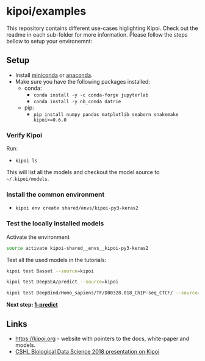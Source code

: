 # kipoi/examples

This repository contains different use-cases higlighting Kipoi. Check out the readme in each sub-folder for more information. Please follow the steps bellow to setup your environemnt:

## Setup

- Install [miniconda](https://conda.io/miniconda.html) or [anaconda](https://conda.io/miniconda.html).
- Make sure you have the following packages installed:
  - conda:
    - `conda install -y -c conda-forge jupyterlab`
    - `conda install -y nb_conda datrie`
  - pip:
    - `pip install numpy pandas matplotlib seaborn snakemake kipoi>=0.6.0`

### Verify Kipoi

Run:

- `kipoi ls`

This will list all the models and checkout the model source to `~/.kipoi/models`.

### Install the common environment

- `kipoi env create shared/envs/kipoi-py3-keras2`

### Test the locally installed models

Activate the environment

```bash
source activate kipoi-shared__envs__kipoi-py3-keras2
```

Test all the used models in the tutorials:

```bash
kipoi test Basset --source=kipoi
```

```bash
kipoi test DeepSEA/predict --source=kipoi
```

```bash
kipoi test DeepBind/Homo_sapiens/TF/D00328.018_ChIP-seq_CTCF/ --source=kipoi
```

**Next step: [1-predict](1-predict)**


## Links

- <https://kipoi.org> - website with pointers to the docs, white-paper and models.
- [CSHL Biological Data Science 2018 presentation on Kipoi](http://bit.ly/18-11-kipoi-presentation)
